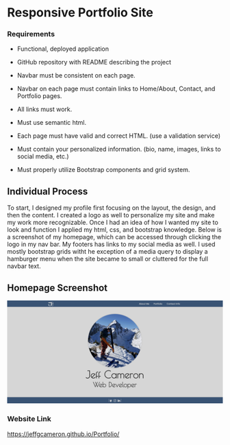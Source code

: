 # Responsive Portfolio Site 

### Requirements

* Functional, deployed application

* GitHub repository with README describing the project

* Navbar must be consistent on each page.

* Navbar on each page must contain links to Home/About, Contact, and Portfolio pages.

* All links must work.

* Must use semantic html.

* Each page must have valid and correct HTML. (use a validation service)

* Must contain your personalized information. (bio, name, images, links to social media, etc.)

* Must properly utilize Bootstrap components and grid system.

## Individual Process

To start, I designed my profile first focusing on the layout, the design, and then the content. I created a logo as well to personalize my site and make my work more recognizable. Once I had an idea of how I wanted my site to look and function I applied my html, css, and bootstrap knowledge. Below is a screenshot of my homepage, which can be accessed through clicking the logo in my nav bar. My footers has links to my social media as well. I used mostly bootstrap grids witht he exception of a media query to display a hamburger menu when the site became to small or cluttered for the full navbar text.

## Homepage Screenshot
![Jeff Cameron Website Screenshot](./Assets/images/screenshot.png)

### Website Link

https://jeffgcameron.github.io/Portfolio/


